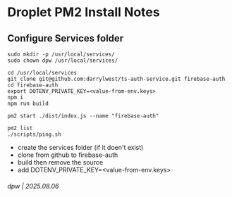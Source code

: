 # Droplet PM2 Install Notes

## Configure Services folder

```
sudo mkdir -p /usr/local/services/
sudo chown dpw /usr/local/services/

cd /usr/local/services
git clone git@github.com:darrylwest/ts-auth-service.git firebase-auth
cd firebase-auth
export DOTENV_PRIVATE_KEY=<value-from-env.keys>
npm i
npm run build

pm2 start ./dist/index.js --name "firebase-auth"

pm2 list
./scripts/ping.sh
```

* create the services folder (if it doen't exist)
* clone from github to firebase-auth
* build then remove the source
* add DOTENV_PRIVATE_KEY=<value-from-env.keys>

###### dpw | 2025.08.06



